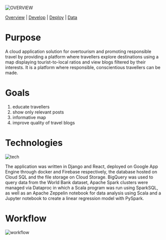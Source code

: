 ![OVERVIEW](https://user-images.githubusercontent.com/19520346/69125846-7769b080-0af2-11ea-8de9-5cf021b2e0ba.PNG)

[Overview](https://teanlouise.github.io/shared-world)     |     [Develop](https://teanlouise.github.io/shared-world/develop)    |   [Deploy](https://teanlouise.github.io/shared-world/deploy)    |   [Data](https://teanlouise.github.io/shared-world-data)

# Purpose
A cloud application solution for overtourism and promoting responsible travel by providing a platform where travellers explore destinations using a map displaying tourist-to-local ratios and view blogs filtered by their interests. It is a platform where responsible, conscientious travellers can be made. 

# Goals
1.	educate travellers
2.	show only relevant posts
3.	informative map
4.	improve quality of travel blogs

# Technologies
![tech](https://user-images.githubusercontent.com/19520346/69107831-6dc65580-0abe-11ea-9e97-77a83787938f.png)

The application was written in Django and React, deployed on Google App Engine through docker and Firebase respectively, the database hosted on Cloud SQL and the file storage on Cloud Storage. BigQuery was used to query data from the World Bank dataset, Apache Spark clusters were managed via Dataproc in which a Scala program was run using SparkSQL, as well as an Apache Zeppelin notebook for data analysis using Scala and a Jupyter notebook to create a linear regression model with PySpark. 

# Workflow
![workflow](https://user-images.githubusercontent.com/19520346/69107833-6ef78280-0abe-11ea-97e9-7345c40b4363.png)
